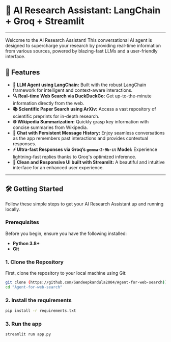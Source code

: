 # 🤖 AI Research Assistant: LangChain + Groq + Streamlit

---

Welcome to the AI Research Assistant! This conversational AI agent is designed to supercharge your research by providing real-time information from various sources, powered by blazing-fast LLMs and a user-friendly interface.

## 🚀 Features

* **🧠 LLM Agent using LangChain:** Built with the robust LangChain framework for intelligent and context-aware interactions.
* **🔍 Real-time Web Search via DuckDuckGo:** Get up-to-the-minute information directly from the web.
* **📚 Scientific Paper Search using ArXiv:** Access a vast repository of scientific preprints for in-depth research.
* **🌐 Wikipedia Summarization:** Quickly grasp key information with concise summaries from Wikipedia.
* **🧵 Chat with Persistent Message History:** Enjoy seamless conversations as the app remembers past interactions and provides contextual responses.
* **⚡ Ultra-fast Responses via Groq’s `gemma-2-9b-it` Model:** Experience lightning-fast replies thanks to Groq's optimized inference.
* **🎨 Clean and Responsive UI built with Streamlit:** A beautiful and intuitive interface for an enhanced user experience.

---

## 🛠️ Getting Started

Follow these simple steps to get your AI Research Assistant up and running locally.

### Prerequisites

Before you begin, ensure you have the following installed:

* **Python 3.8+**
* **Git**

### 1. Clone the Repository

First, clone the repository to your local machine using Git:

```bash
git clone (https://github.com/Sandeepkandula2004/Agent-for-web-search)]
cd "Agent-for-web-search"
```

### 2. Install the requirements
```bash
pip install -r requirements.txt
```

### 3. Run the app
```bash
streamlit run app.py
```
